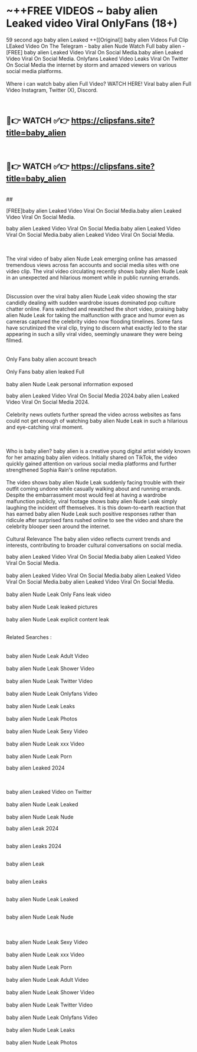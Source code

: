 # ~++FREE VIDEOS ~ baby alien Leaked video Viral OnlyFans (18+)<br>


59 second ago baby alien Leaked ++[[Original]] baby alien Videos Full Clip LEaked Video On The Telegram  - baby alien Nude  Watch Full baby alien - [FREE] baby alien Leaked Video Viral On Social Media.baby alien Leaked Video Viral On Social Media.   Onlyfans Leaked Video Leaks Viral On Twitter On Social Media the internet by storm and amazed viewers on various social media platforms. <br><br>
Where i can watch baby alien Full Video? WATCH HERE! Viral baby alien Full Video Instagram, Twitter (X), Discord. <br>


 <br>

##  🔴👉 WATCH ✅👉  <a href="https://clipsfans.site?title=baby_alien&ref=git">https://clipsfans.site?title=baby_alien</a> <br>
  <br>

##  🔴👉 WATCH ✅👉  <a href="https://clipsfans.site?title=baby_alien&ref=git">https://clipsfans.site?title=baby_alien</a> <br>
  <br>
  ##



[FREE]baby alien Leaked Video Viral On Social Media.baby alien Leaked Video Viral On Social Media. <br>

baby alien Leaked Video Viral On Social Media.baby alien Leaked Video Viral On Social Media.baby alien Leaked Video Viral On Social Media. <br>


  <br>

  <br>
The viral video of baby alien Nude Leak emerging online has amassed tremendous views across fan accounts and social media sites with one video clip. The viral video circulating recently shows baby alien Nude Leak in an unexpected and hilarious moment while in public running errands.<br>
<br>


<br>
Discussion over the viral baby alien Nude Leak video showing the star candidly dealing with sudden wardrobe issues dominated pop culture chatter online. Fans watched and rewatched the short video, praising baby alien Nude Leak for taking the malfunction with grace and humor even as cameras captured the celebrity video now flooding timelines. Some fans have scrutinized the viral clip, trying to discern what exactly led to the star appearing in such a silly viral video, seemingly unaware they were being filmed.<br>
<br>
<br> 
Only Fans baby alien account breach<br>
<br>
Only Fans baby alien leaked Full <br>
<br>
baby alien Nude Leak personal information exposed<br>

baby alien Leaked Video Viral On Social Media 2024.baby alien Leaked Video Viral On Social Media 2024. <br>
<br>
Celebrity news outlets further spread the video across websites as fans could not get enough of watching baby alien Nude Leak in such a hilarious and eye-catching viral moment.<br>
<br>

<br>
Who is baby alien? baby alien is a creative young digital artist widely known for her amazing baby alien videos. Initially shared on TikTok, the video quickly gained attention on various social media platforms and further strengthened Sophia Rain's online reputation.<br>
<br>
The video shows baby alien Nude Leak suddenly facing trouble with their outfit coming undone while casually walking about and running errands. Despite the embarrassment most would feel at having a wardrobe malfunction publicly, viral footage shows baby alien Nude Leak simply laughing the incident off themselves. It is this down-to-earth reaction that has earned baby alien Nude Leak such positive responses rather than ridicule after surprised fans rushed online to see the video and share the celebrity blooper seen around the internet.<br>
<br>
Cultural Relevance The baby alien video reflects current trends and interests, contributing to broader cultural conversations on social media.<br>

baby alien Leaked Video Viral On Social Media.baby alien Leaked Video Viral On Social Media.<br>
<br>
baby alien Leaked Video Viral On Social Media.baby alien Leaked Video Viral On Social Media.baby alien Leaked Video Viral On Social Media.<br>
<br>
baby alien Nude Leak Only Fans leak video<br>
<br>
baby alien Nude Leak leaked pictures<br>
<br>
baby alien Nude Leak explicit content leak<br>


<br>
Related Searches :<br>
<br>

<br>
baby alien Nude Leak Adult Video<br>
<br>
baby alien Nude Leak Shower Video<br>
<br>
baby alien Nude Leak Twitter Video<br>
<br>
baby alien Nude Leak Onlyfans Video<br>
<br>
baby alien Nude Leak Leaks<br>
<br>
baby alien Nude Leak Photos<br>

<br>
baby alien Nude Leak Sexy Video<br>
<br>
baby alien Nude Leak xxx Video<br>
<br>
baby alien Nude Leak Porn<br>

baby alien  Leaked 2024 <br> <br>
<br>

baby alien Leaked Video on Twitter <br>
<br>
baby alien Nude Leak Leaked<br>
<br>
baby alien Nude Leak Nude<br>


baby alien  Leak 2024 <br> <br>



baby alien  Leaks 2024 <br> <br>



 
baby alien  Leak<br> <br>



baby alien  Leaks<br> <br>


baby alien Nude Leak Leaked<br> <br>

baby alien Nude Leak Nude<br> <br>
<br> <br>
baby alien Nude Leak Sexy Video
<br> <br>
baby alien Nude Leak xxx Video
<br> <br>
baby alien Nude Leak Porn
<br> <br>
baby alien Nude Leak Adult Video
<br> <br>
baby alien Nude Leak Shower Video
<br> <br>
baby alien Nude Leak Twitter Video
<br> <br>
baby alien Nude Leak Onlyfans Video
<br> <br>
baby alien Nude Leak Leaks
<br> <br>
baby alien Nude Leak Photos






</p>




 



</p>










